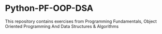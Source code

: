 # Python-PF-OOP-DSA
This repository contains exercises from Programming Fundamentals, Object Oriented Programming And Data Structures &amp; Algorithms

